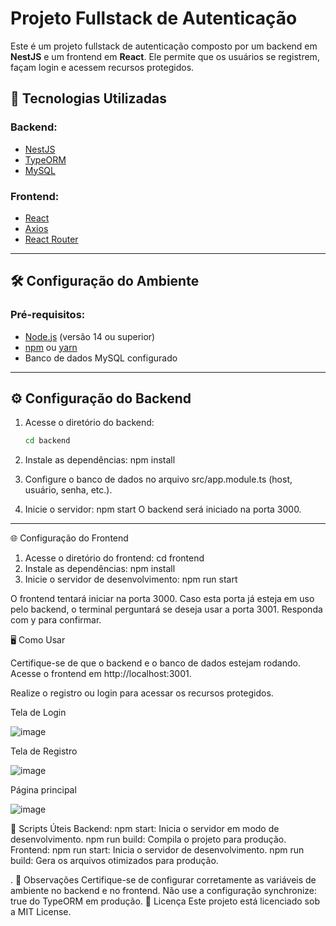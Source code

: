 # Projeto Fullstack de Autenticação

Este é um projeto fullstack de autenticação composto por um backend em **NestJS** e um frontend em **React**. 
Ele permite que os usuários se registrem, façam login e acessem recursos protegidos.

## 🚀 Tecnologias Utilizadas

### Backend:
- [NestJS](https://nestjs.com/)
- [TypeORM](https://typeorm.io/)
- [MySQL](https://www.mysql.com/)

### Frontend:
- [React](https://reactjs.org/)
- [Axios](https://axios-http.com/)
- [React Router](https://reactrouter.com/)

---

## 🛠️ Configuração do Ambiente

### Pré-requisitos:
- [Node.js](https://nodejs.org/) (versão 14 ou superior)
- [npm](https://www.npmjs.com/) ou [yarn](https://yarnpkg.com/)
- Banco de dados MySQL configurado

---
## ⚙️ Configuração do Backend

1. Acesse o diretório do backend:

   ```bash
   cd backend
2. Instale as dependências:
  npm install
3. Configure o banco de dados no arquivo src/app.module.ts (host, usuário, senha, etc.).
4. Inicie o servidor:
   npm start
O backend será iniciado na porta 3000.

---

🌐 Configuração do Frontend
1. Acesse o diretório do frontend:
  cd frontend
2. Instale as dependências:
  npm install
3. Inicie o servidor de desenvolvimento:
  npm run start

O frontend tentará iniciar na porta 3000. Caso esta porta já esteja em uso pelo backend, o terminal perguntará se deseja usar a porta 3001.
Responda com y para confirmar.

🖥️ Como Usar

Certifique-se de que o backend e o banco de dados estejam rodando.
Acesse o frontend em http://localhost:3001.

Realize o registro ou login para acessar os recursos protegidos.


Tela de Login

![image](https://github.com/user-attachments/assets/a892f145-fefa-454e-9cbb-1bc4f5bf4359)



Tela de Registro

![image](https://github.com/user-attachments/assets/09ab8fb1-5ca2-4846-8f0b-c0ea09505842)



Página principal

![image](https://github.com/user-attachments/assets/1718c710-2b52-422f-8e3d-aefb74fbf49b)



📜 Scripts Úteis
Backend:
npm start: Inicia o servidor em modo de desenvolvimento.
npm run build: Compila o projeto para produção.
Frontend:
npm run start: Inicia o servidor de desenvolvimento.
npm run build: Gera os arquivos otimizados para produção.

.
📌 Observações
Certifique-se de configurar corretamente as variáveis de ambiente no backend e no frontend.
Não use a configuração synchronize: true do TypeORM em produção.
📄 Licença
Este projeto está licenciado sob a MIT License.





